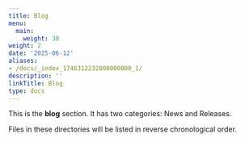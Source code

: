 ```yaml
---
title: Blog
menu:
  main:
    weight: 30
weight: 2
date: '2025-06-12'
aliases:
- /docs/_index_1746312232000000000_1/
description: ''
linkTitle: Blog
type: docs
---
```


This is the **blog** section. It has two categories: News and Releases.

Files in these directories will be listed in reverse chronological order.
